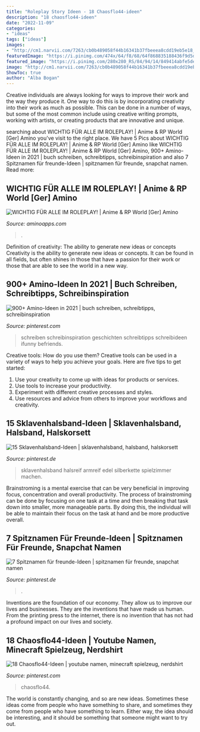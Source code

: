 ```yaml
---
title: "Roleplay Story Ideen - 18 Chaosflo44-ideen"
description: "18 chaosflo44-ideen"
date: "2022-11-09"
categories:
- "ideas"
tags: ["ideas"]
images:
- "http://cm1.narvii.com/7263/cb0b489058f44b16341b37fbeeea8cdd19eb5e18_00.jpg"
featuredImage: "https://i.pinimg.com/474x/64/f8/68/64f868835188436f9d5dbcadacb59a39.jpg"
featured_image: "https://i.pinimg.com/280x280_RS/84/94/14/849414abfe5ded792dc31d4401d8834e.jpg"
image: "http://cm1.narvii.com/7263/cb0b489058f44b16341b37fbeeea8cdd19eb5e18_00.jpg"
ShowToc: true
author: "Alba Bogan"
---
```



Creative individuals are always looking for ways to improve their work and the way they produce it. One way to do this is by incorporating creativity into their work as much as possible. This can be done in a number of ways, but some of the most common include using creative writing prompts, working with artists, or creating products that are innovative and unique.

	

		
searching about WICHTIG FÜR ALLE IM ROLEPLAY! | Anime &amp; RP World [Ger] Amino you've visit to the right place. We have 5 Pics about WICHTIG FÜR ALLE IM ROLEPLAY! | Anime &amp; RP World [Ger] Amino like WICHTIG FÜR ALLE IM ROLEPLAY! | Anime &amp; RP World [Ger] Amino, 900+ Amino-Ideen in 2021 | buch schreiben, schreibtipps, schreibinspiration and also 7 Spitznamen für freunde-Ideen | spitznamen für freunde, snapchat namen. Read more:
		
    
## WICHTIG FÜR ALLE IM ROLEPLAY! | Anime &amp; RP World [Ger] Amino

<img loading=lazy src="http://cm1.narvii.com/7263/cb0b489058f44b16341b37fbeeea8cdd19eb5e18_00.jpg" onerror="this.onerror=null;this.src='https://tse2.mm.bing.net/th?id=OIP.SzdUrleLIRzoLwJTXzFptAHaHa&amp;pid=15.1';" alt="WICHTIG FÜR ALLE IM ROLEPLAY! | Anime &amp; RP World [Ger] Amino">

_Source: aminoapps.com_

>. 

	

Definition of creativity: The ability to generate new ideas or concepts
Creativity is the ability to generate new ideas or concepts. It can be found in all fields, but often shines in those that have a passion for their work or those that are able to see the world in a new way.

    
## 900+ Amino-Ideen In 2021 | Buch Schreiben, Schreibtipps, Schreibinspiration

<img loading=lazy src="https://i.pinimg.com/474x/64/f8/68/64f868835188436f9d5dbcadacb59a39.jpg" onerror="this.onerror=null;this.src='https://tse3.mm.bing.net/th?id=OIP.MYRoY2eFtiWtjE5ZPPLpdQAAAA&amp;pid=15.1';" alt="900+ Amino-Ideen in 2021 | buch schreiben, schreibtipps, schreibinspiration">

_Source: pinterest.com_

>schreiben schreibinspiration geschichten schreibtipps schreibideen ifunny befriends. 

	

Creative tools: How do you use them?
Creative tools can be used in a variety of ways to help you achieve your goals. Here are five tips to get started: 
1. Use your creativity to come up with ideas for products or services.
2. Use tools to increase your productivity.
3. Experiment with different creative processes and styles.
4. Use resources and advice from others to improve your workflows and creativity.

    
## 15 Sklavenhalsband-Ideen | Sklavenhalsband, Halsband, Halskorsett

<img loading=lazy src="https://i.pinimg.com/236x/7a/8a/11/7a8a110be81d4b5d3ad589009c250c42.jpg" onerror="this.onerror=null;this.src='https://tse3.mm.bing.net/th?id=OIP.Y3AqEgRKEerMxkgh9zSaPwAAAA&amp;pid=15.1';" alt="15 Sklavenhalsband-Ideen | sklavenhalsband, halsband, halskorsett">

_Source: pinterest.de_

>sklavenhalsband halsreif armreif edel silberkette spielzimmer machen. 

	

Brainstroming is a mental exercise that can be very beneficial in improving focus, concentration and overall productivity. The process of brainstroming can be done by focusing on one task at a time and then breaking that task down into smaller, more manageable parts. By doing this, the individual will be able to maintain their focus on the task at hand and be more productive overall.

    
## 7 Spitznamen Für Freunde-Ideen | Spitznamen Für Freunde, Snapchat Namen

<img loading=lazy src="https://i.pinimg.com/474x/66/0e/3e/660e3e0c01b2b0ed8810b0f40d948156.jpg" onerror="this.onerror=null;this.src='https://tse4.mm.bing.net/th?id=OIP.snRG6LaLAydTblFEC-a_eQAAAA&amp;pid=15.1';" alt="7 Spitznamen für freunde-Ideen | spitznamen für freunde, snapchat namen">

_Source: pinterest.de_

>. 

	

Inventions are the foundation of our economy. They allow us to improve our lives and businesses. They are the inventions that have made us human. From the printing press to the internet, there is no invention that has not had a profound impact on our lives and society.

    
## 18 Chaosflo44-Ideen | Youtube Namen, Minecraft Spielzeug, Nerdshirt

<img loading=lazy src="https://i.pinimg.com/280x280_RS/84/94/14/849414abfe5ded792dc31d4401d8834e.jpg" onerror="this.onerror=null;this.src='https://tse2.mm.bing.net/th?id=OIP.WEKrZkdkxRFwGDOkTqxAlQAAAA&amp;pid=15.1';" alt="18 Chaosflo44-Ideen | youtube namen, minecraft spielzeug, nerdshirt">

_Source: pinterest.com_

>chaosflo44. 

	

The world is constantly changing, and so are new ideas. Sometimes these ideas come from people who have something to share, and sometimes they come from people who have something to learn. Either way, the idea should be interesting, and it should be something that someone might want to try out.

